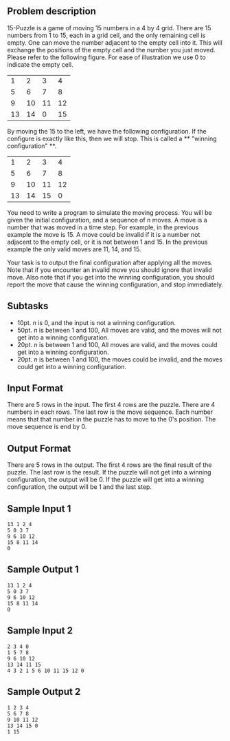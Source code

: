 ## Problem description ##

15-Puzzle is a game of moving 15 numbers in a 4 by 4 grid. There are 15 numbers from 1 to 15, each in a grid cell, and the only remaining cell is empty. One can move the number adjacent to the empty cell into it. This will exchange the positions of the empty cell and the number you just moved. Please refer to the following figure. For ease of illustration we use 0 to indicate the empty cell.

|   |   |   |   |
|---|---|---|---|
| 1 | 2 | 3 | 4 |
| 5 | 6 | 7 | 8 |
| 9 | 10| 11| 12|
| 13| 14|  0| 15|

By moving the 15 to the left, we have the following configuration. If the configure is exactly like this, then we will stop. This is called a ** "winning configuration" **. 

|   |   |   |   |
|---|---|---|---|
| 1 | 2 | 3 | 4 |
| 5 | 6 | 7 | 8 |
| 9 | 10| 11| 12|
| 13| 14| 15| 0 |

You need to write a program to simulate the moving process. You will be given the initial configuration, and a sequence of n moves. A move is a number that was moved in a time step. For example, in the previous example the move is 15. A move could be invalid if it is a number not adjacent to the empty cell, or it is not between 1 and 15. In the previous example the only valid moves are 11, 14, and 15. 

Your task is to output the final configuration after applying all the moves. Note that if you encounter an invalid move you should ignore that invalid move. Also note that if you get into the winning configuration, you should report the move that cause the winning configuration, and stop immediately.

## Subtasks ##

* 10pt. $n$ is $0$, and the input is not a winning configuration.
* 50pt. $n$ is between $1$ and $100$, All moves are valid, and the moves will not get into a winning configuration.
* 20pt. $n$ is between $1$ and $100$, All moves are valid, and the moves could get into a winning configuration.
* 20pt. $n$ is between $1$ and $100$, the moves could be invalid, and the moves could get into a winning configuration.

## Input Format ##
There are 5 rows in the input. The first 4 rows are the puzzle. There are 4 numbers in each rows. The last row is the move sequence. Each number means that that number in the puzzle has to move to the 0's position. The move sequence is end by 0.

## Output Format ##
There are 5 rows in the output. The first 4 rows are the final result of the puzzle. The last row is the result. If the puzzle will not get into a winning configuration, the output will be 0. If the puzzle will get into a winning configuration, the output will be 1 and the last step.   


## Sample Input 1 ##
```
13 1 2 4
5 0 3 7
9 6 10 12
15 8 11 14
0
```

## Sample Output 1 ##
```
13 1 2 4
5 0 3 7
9 6 10 12
15 8 11 14
0
```

## Sample Input 2 ##
```
2 3 4 0
1 5 7 8
9 6 10 12
13 14 11 15
4 3 2 1 5 6 10 11 15 12 0
```

## Sample Output 2 ##
```
1 2 3 4
5 6 7 8
9 10 11 12
13 14 15 0
1 15
```